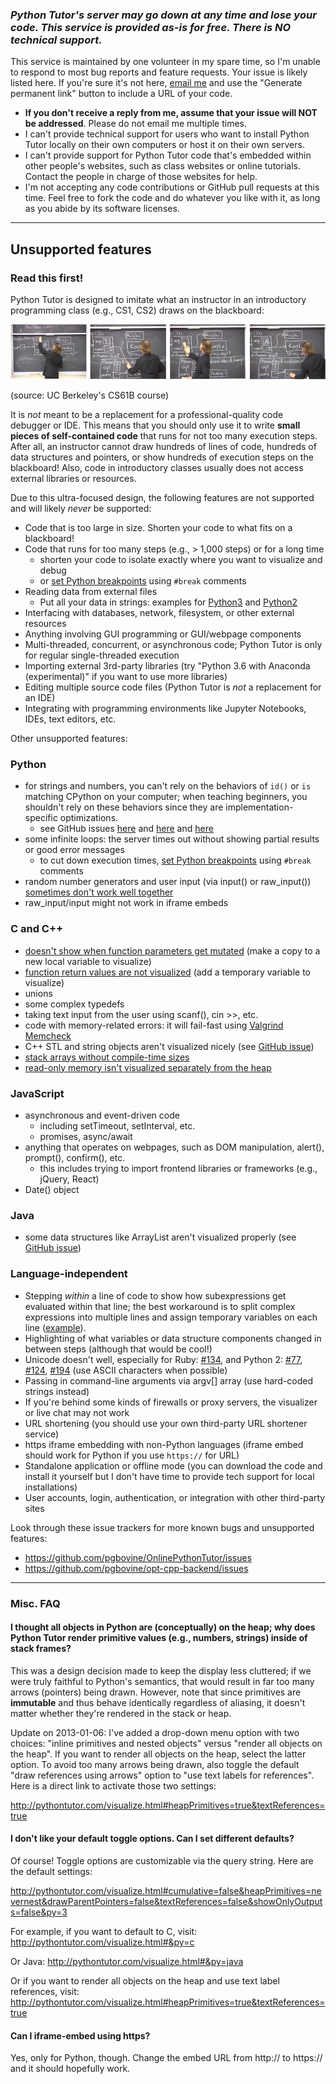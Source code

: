 ### *Python Tutor's server may go down at any time and lose your code. This service is provided as-is for free. There is NO technical support.*

This service is maintained by one volunteer in my spare time, so I'm unable to respond to most bug reports and feature requests. Your issue is likely listed here. If you're sure it's not here, [email me](http://pgbovine.net/email-policy.htm) and use the "Generate permanent link" button to include a URL of your code.

- **If you don't receive a reply from me, assume that your issue will NOT be addressed**. Please do not email me multiple times.
- I can't provide technical support for users who want to install Python Tutor locally on their own computers or host it on their own servers.
- I can't provide support for Python Tutor code that's embedded within other people's websites, such as class websites or online tutorials. Contact the people in charge of those websites for help.
- I'm not accepting any code contributions or GitHub pull requests at this time. Feel free to fork the code and do whatever you like with it, as long as you abide by its software licenses.

---
## Unsupported features

### Read this first!

Python Tutor is designed to imitate what an instructor in an introductory programming class (e.g., CS1, CS2) draws on the blackboard:

![drawing on blackboard](board.jpg)

(source: UC Berkeley's CS61B course)

It is *not* meant to be a replacement for a professional-quality code debugger or IDE. This means that you should only use it to write **small pieces of self-contained code** that runs for not too many execution steps. After all, an instructor cannot draw hundreds of lines of code, hundreds of data structures and pointers, or show hundreds of execution steps on the blackboard! Also, code in introductory classes usually does not access external libraries or resources.

Due to this ultra-focused design, the following features are not supported and will likely *never* be supported:

- Code that is too large in size. Shorten your code to what fits on a blackboard!
- Code that runs for too many steps (e.g., > 1,000 steps) or for a long time
  - shorten your code to isolate exactly where you want to visualize and debug
  - or [set Python breakpoints](https://youtu.be/80ztTXP90Vs?t=42) using `#break` comments
- Reading data from external files
  - Put all your data in strings: examples for [Python3](http://goo.gl/uNvBGl) and [Python2](http://goo.gl/Q9xQ4p)
- Interfacing with databases, network, filesystem, or other external resources
- Anything involving GUI programming or GUI/webpage components
- Multi-threaded, concurrent, or asynchronous code; Python Tutor is only for regular single-threaded execution
- Importing external 3rd-party libraries (try "Python 3.6 with Anaconda (experimental)" if you want to use more libraries)
- Editing multiple source code files (Python Tutor is *not* a replacement for an IDE)
- Integrating with programming environments like Jupyter Notebooks, IDEs, text editors, etc.


Other unsupported features:

### Python

- for strings and numbers, you can't rely on the behaviors of `id()` or `is` matching CPython on your computer; when teaching beginners, you shouldn't rely on these behaviors since they are implementation-specific optimizations.
  - see GitHub issues [here](https://github.com/pgbovine/OnlinePythonTutor/issues/275) and [here](https://github.com/pgbovine/OnlinePythonTutor/issues/273) and [here](https://github.com/pgbovine/OnlinePythonTutor/issues/255)
- some infinite loops: the server times out without showing partial results or good error messages
  - to cut down execution times, [set Python breakpoints](https://youtu.be/80ztTXP90Vs?t=42) using `#break` comments
- random number generators and user input (via input() or raw_input()) [sometimes don't work well together](https://github.com/pgbovine/OnlinePythonTutor/issues/110)
- raw_input/input might not work in iframe embeds


### C and C++

- [doesn't show when function parameters get mutated](https://github.com/pgbovine/opt-cpp-backend/issues/57) (make a copy to a new local variable to visualize)
- [function return values are not visualized](https://github.com/pgbovine/opt-cpp-backend/issues/4) (add a temporary variable to visualize)
- unions
- some complex typedefs
- taking text input from the user using scanf(), cin >>, etc.
- code with memory-related errors: it will fail-fast using [Valgrind
  Memcheck](http://valgrind.org/docs/manual/mc-manual.html)
- C++ STL and string objects aren't visualized nicely (see [GitHub issue](https://github.com/pgbovine/OnlinePythonTutor/issues/256))
- [stack arrays without compile-time sizes](https://github.com/pgbovine/opt-cpp-backend/issues/44)
- [read-only memory isn't visualized separately from the heap](https://github.com/pgbovine/opt-cpp-backend/issues/70)


### JavaScript

- asynchronous and event-driven code
  - including setTimeout, setInterval, etc.
  - promises, async/await
- anything that operates on webpages, such as DOM manipulation, alert(), prompt(), confirm(), etc.
  - this includes trying to import frontend libraries or frameworks (e.g., jQuery, React)
- Date() object


### Java

- some data structures like ArrayList aren't visualized properly (see [GitHub issue](https://github.com/pgbovine/OnlinePythonTutor/issues/236))


### Language-independent

- Stepping *within* a line of code to show how subexpressions get evaluated within that line; the best workaround is to split complex expressions into multiple lines and assign temporary variables on each line ([example](http://pythontutor.com/visualize.html#code=w%20%3D%205%0Ax%20%3D%2010%0Ay%20%3D%2020%0Az%20%3D%2030%0A%0A%23%20bad%3A%20executes%20all%20at%20once%0Aresult%20%3D%20w%20-%20x%20*%20%28y%20%2B%20z%29%0A%0A%23%20good%3A%20shows%20individual%20steps%0At1%20%3D%20y%20%2B%20z%0At2%20%3D%20x%20*%20t1%0Aresult2%20%3D%20w%20-%20t2&cumulative=false&heapPrimitives=nevernest&mode=edit&origin=opt-frontend.js&py=2&rawInputLstJSON=%5B%5D&textReferences=false)).
- Highlighting of what variables or data structure components changed in between steps (although that would be cool!)
- Unicode doesn't well, especially for Ruby: [#134](https://github.com/pgbovine/OnlinePythonTutor/issues/134), and Python 2: [#77](https://github.com/pgbovine/OnlinePythonTutor/issues/77), [#124](https://github.com/pgbovine/OnlinePythonTutor/issues/124), [#194](https://github.com/pgbovine/OnlinePythonTutor/issues/194) (use ASCII characters when possible)
- Passing in command-line arguments via argv[] array (use hard-coded strings instead)
- If you're behind some kinds of firewalls or proxy servers, the visualizer or live chat may not work
- URL shortening (you should use your own third-party URL shortener service)
- https iframe embedding with non-Python languages (iframe embed should work for Python if you use `https://` for URL)
- Standalone application or offline mode (you can download the code and install it yourself but I don't have time to provide tech support for local installations)
- User accounts, login, authentication, or integration with other third-party sites

Look through these issue trackers for more known bugs and unsupported features:
- https://github.com/pgbovine/OnlinePythonTutor/issues
- https://github.com/pgbovine/opt-cpp-backend/issues


---

### Misc. FAQ

#### I thought all objects in Python are (conceptually) on the heap; why does Python Tutor render primitive values (e.g., numbers, strings) inside of stack frames?

This was a design decision made to keep the display less cluttered;
if we were truly faithful to Python's semantics, that would result in far too many arrows (pointers) being drawn.
However, note that since primitives are **immutable** and thus behave identically regardless of aliasing,
it doesn't matter whether they're rendered in the stack or heap.

Update on 2013-01-06: I've added a drop-down menu option with two choices:
"inline primitives and nested objects" versus "render all objects on the heap".
If you want to render all objects on the heap, select the latter option.
To avoid too many arrows being drawn, also toggle the default "draw references using arrows" option
to "use text labels for references". Here is a direct link to activate those two settings:

http://pythontutor.com/visualize.html#heapPrimitives=true&textReferences=true


#### I don't like your default toggle options. Can I set different defaults?

Of course! Toggle options are customizable via the query string. Here are the default settings:

http://pythontutor.com/visualize.html#cumulative=false&heapPrimitives=nevernest&drawParentPointers=false&textReferences=false&showOnlyOutputs=false&py=3

For example, if you want to default to C, visit:
http://pythontutor.com/visualize.html#&py=c

Or Java:
http://pythontutor.com/visualize.html#&py=java

Or if you want to render all objects on the heap and use text label references, visit:
http://pythontutor.com/visualize.html#heapPrimitives=true&textReferences=true


#### Can I iframe-embed using https?

Yes, only for Python, though. Change the embed URL from http:// to https:// and it should hopefully work.
